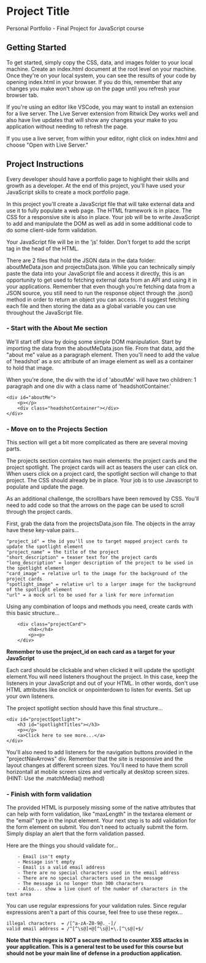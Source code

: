 # Project Title

Personal Portfolio - Final Project for JavaScript course

## Getting Started

To get started, simply copy the CSS, data, and images folder to your local machine. Create an index.html document at the root level on your machine. Once they're on your local system, you can see the results of your code by opening index.html in your browser. If you do this, remember that any changes you make won't show up on the page until you refresh your browser tab.

If you're using an editor like VSCode, you may want to install an extension for a live server. The Live Server extension from Ritwick Dey works well and also have live updates that will show any changes your make to you application without needing to refresh the page.

If you use a live server, from within your editor, right click on index.html and choose "Open with Live Server."

## Project Instructions

Every developer should have a portfolio page to highlight their skills and growth as a developer. At the end of this project, you'll have used your JavaScript skills to create a mock portfolio page.

In this project you'll create a JavaScript file that will take external data and use it to fully populate a web page. The HTML framework is in place. The CSS for a responsive site is also in place. Your job will be to write JavaScript to add and manipulate the DOM as well as add in some additional code to do some client-side form validation.

Your JavaScript file will be in the 'js' folder. Don't forget to add the script tag in the head of the HTML. 

There are 2 files that hold the JSON data in the data folder: aboutMeData.json and projectsData.json. While you can technically simply paste the data into your JavaScript file and access it directly, this is an opportunity to get used to fetching external data from an API and using it in your applications. Remember that even though you're fetching data from a JSON source, you still need to run the response object through the .json() method in order to return an object you can access. I'd suggest fetching each file and then storing the data as a global variable you can use throughout the JavaScript file.

### - Start with the About Me section

We'll start off slow by doing some simple DOM manipulation. Start by importing the data from the aboutMeData.json file. From that data, add the "about me" value as a paragraph element. Then you'll need to add the value of 'headshot' as a src attribute of an image element as well as a container to hold that image.

When you're done, the div with the id of 'aboutMe' will have two children: 1 paragraph and one div with a class name of 'headshotContainer.'

```
<div id="aboutMe">
    <p></p>
    <div class="headshotContainer"></div>
</div>
```

### - Move on to the Projects Section

This section will get a bit more complicated as there are several moving parts. 

The projects section contains two main elements: the project cards and the project spotlight. The project cards will act as teasers the user can click on. When users click on a project card, the spotlight section will change to that project. The CSS should already be in place. Your job is to use Javascript to populate and update the page.

As an additional challenge, the scrollbars have been removed by CSS. You'll need to add code so that the arrows on the page can be used to scroll through the project cards.

First, grab the data from the projectsData.json file. The objects in the array have these key-value pairs...

    "project_id" = the id you'll use to target mapped project cards to update the spotlight element
    "project_name" = the title of the project
    "short_description" = teaser text for the project cards
    "long_description" = longer description of the project to be used in the spotlight element
    "card_image" = relative url to the image for the background of the project cards
    "spotlight_image" = relative url to a larger image for the background of the spotlight element
    "url" = a mock url to be used for a link for more information

Using any combination of loops and methods you need, create cards with this basic structure...

``` 
    <div class="projectCard">
        <h4></h4>
        <p><p>
    </div>
```
**Remember to use the project_id on each card as a target for your JavaScript**

Each card should be clickable and when clicked it will update the spotlight element.You will need listeners thoughout the project. In this case, keep the listeners in your JavaScript and out of your HTML. In other words, don't use HTML attributes like onclick or onpointerdown to listen for events. Set up your own listeners.

The project spotlight section should have this final structure...
```
<div id="projectSpotlight">
    <h3 id="spotlightTitles"></h3>
    <p></p>
    <a>Click here to see more...</a>
</div>
```

You'll also need to add listeners for the navigation buttons provided in the "projectNavArrows" div. Remember that the site is responsive and the layout changes at different screen sizes. You'll need to have them scroll horizontall at mobile screen sizes and vertically at desktop screen sizes. (HINT: Use the .matchMedia() method)

### - Finish with form validation

The provided HTML is purposely missing some of the native attributes that can help with form validation, like "maxLength" in the textarea element or the "email" type in the input element. Your next step is to add validation for the form element on submit. You don't need to actually submit the form. Simply display an alert that the form validation passed.

Here are the things you should validate for...
```
    - Email isn't empty
    - Message isn't empty
    - Email is a valid email address
    - There are no special characters used in the email address
    - There are no special characters used in the message
    - The message is no longer than 300 characters
    - Also... show a live count of the number of characters in the text area
```

You can use regular expressions for your validation rules. Since regular expressions aren't a part of this course, feel free to use these regex...
```
illegal characters  = /[^a-zA-Z0-9@._-]/
valid email address = /^[^\s@]+@[^\s@]+\.[^\s@]+$/
```
**Note that this regex is NOT a secure method to counter XSS attacks in your application. This is a general test to be used for this course but should not be your main line of defense in a production application.**